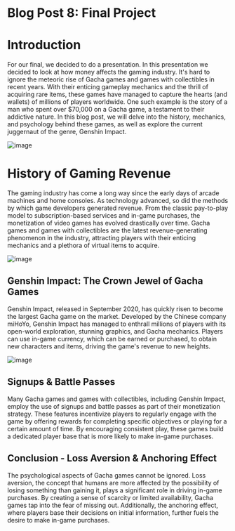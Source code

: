 # Blog Post 8: Final Project 

# Introduction
For our final, we decided to do a presentation. In this presentation we decided to look at how money affects the gaming industry. It's hard to ignore the meteoric rise of Gacha games and games with collectibles in recent years. With their enticing gameplay mechanics and the thrill of acquiring rare items, these games have managed to capture the hearts (and wallets) of millions of players worldwide. One such example is the story of a man who spent over $70,000 on a Gacha game, a testament to their addictive nature. In this blog post, we will delve into the history, mechanics, and psychology behind these games, as well as explore the current juggernaut of the genre, Genshin Impact.

![image](https://user-images.githubusercontent.com/54965062/236981889-d4e69cc1-f852-403f-8013-1a5c07ba1673.png)

# History of Gaming Revenue
The gaming industry has come a long way since the early days of arcade machines and home consoles. As technology advanced, so did the methods by which game developers generated revenue. From the classic pay-to-play model to subscription-based services and in-game purchases, the monetization of video games has evolved drastically over time. Gacha games and games with collectibles are the latest revenue-generating phenomenon in the industry, attracting players with their enticing mechanics and a plethora of virtual items to acquire.

![image](https://user-images.githubusercontent.com/54965062/236981951-1edeab4f-c2f3-4307-b6e2-368efedc5804.png)

## Genshin Impact: The Crown Jewel of Gacha Games

Genshin Impact, released in September 2020, has quickly risen to become the largest Gacha game on the market. Developed by the Chinese company miHoYo, Genshin Impact has managed to enthrall millions of players with its open-world exploration, stunning graphics, and Gacha mechanics. Players can use in-game currency, which can be earned or purchased, to obtain new characters and items, driving the game's revenue to new heights.

![image](https://user-images.githubusercontent.com/54965062/236982035-8d7aa380-57b7-474c-85d6-ed58ecbfce2e.png)

## Signups & Battle Passes

Many Gacha games and games with collectibles, including Genshin Impact, employ the use of signups and battle passes as part of their monetization strategy. These features incentivize players to regularly engage with the game by offering rewards for completing specific objectives or playing for a certain amount of time. By encouraging consistent play, these games build a dedicated player base that is more likely to make in-game purchases.

## Conclusion - Loss Aversion & Anchoring Effect

The psychological aspects of Gacha games cannot be ignored. Loss aversion, the concept that humans are more affected by the possibility of losing something than gaining it, plays a significant role in driving in-game purchases. By creating a sense of scarcity or limited availability, Gacha games tap into the fear of missing out. Additionally, the anchoring effect, where players base their decisions on initial information, further fuels the desire to make in-game purchases.
